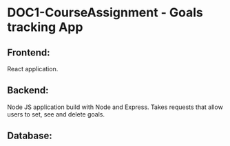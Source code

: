 # DOC1-CourseAssignment - Goals tracking App


## Frontend:
React application.
## Backend:
Node JS application build with Node and Express.
Takes requests that allow users to set, see and delete goals.
## Database:
